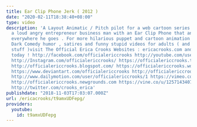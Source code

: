 ```yaml
---
title: Ear Clip Phone Jerk ( 2012 )
date: "2020-02-11T18:38:40+08:00"
type: video
description: 'A Layout Animatic / Pitch pilot for a web cartoon series that satirizes
  a loud angry entrepreneur business man with an Ear Clip Phone that annoys everyone
  everywhere he goes . For more hilarious puppet and cartoon animation parodies ,
  Dark Comedy humor , satires and funny stupid videos for adults ( and other cool
  stuff )visit The Official Erica Crooks Websites : ericacrooks.com and officialericcrooks.com
  today ! http://facebook.com/officialericcrooks http://youtube.com/user/officialericcrooks
  http://Instagram.com/officialericcrooks/ https://officialericcrooks.tumblr.com/
  http://officialericcrooks.blogspot.com/ https://officialericcrooks.wordpress.com
  https://www.deviantart.com/officialericcrooks http://officialericcrooks.newgrounds.com/follow
  http://www.dailymotion.com/user/officialericcrooks/1 https://vimeo.com/officialericcrooks
  http://officialericcrooks.newgrounds.com https://vine.co/u/1257143407999610880 https://www.pinterest.com/officialec1/
  http://twitter.com/crooks_erica'
publishdate: "2018-11-03T17:03:07.000Z"
url: /ericacrooks/t9amxUDFepg/
providers:
  youtube:
    id: t9amxUDFepg
---
```

